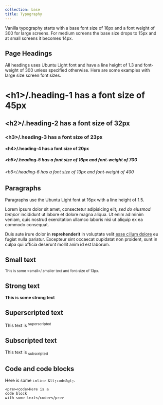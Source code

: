```yaml
---
collection: base
title: Typography
---
```


Vanilla typography starts with a base font size of 16px and a font weight of 300 for large screens.  For medium screens the base size drops to 15px and at small screens it becomes 14px.

## Page Headings

All headings uses Ubuntu Light font and have a line height of 1.3 and font-weight of 300 unless specified otherwise.  Here are some examples with large size screen font sizes.

<h1>&lt;h1&gt;/.heading-1 has a font size of 45px</h1>
<h2>&lt;h2&gt;/.heading-2 has a font size of 32px</h2>
<h3>&lt;h3&gt;/.heading-3 has a font size of 23px</h3>
<h4>&lt;h4&gt;/.heading-4 has a font size of 20px</h4>
<h5>&lt;h5&gt;/.heading-5 has a font size of  16px and font-weight of 700</h5>
<h6>&lt;h6&gt;/.heading-6 has a font size of 13px and font-weight of 400</h6>

## Paragraphs

<p>Paragraphs use the Ubuntu Light font at 16px with a line height of 1.5.</p>

<p>Lorem ipsum dolor sit amet, consectetur adipisicing elit, <em>sed do eiusmod tempor</em> incididunt ut labore et dolore magna aliqua. Ut enim ad minim veniam, quis nostrud exercitation ullamco laboris nisi ut aliquip ex ea commodo consequat.</p>
<p>Duis aute irure dolor in <strong>reprehenderit</strong> in voluptate velit <abbr title="test">esse cillum dolore</abbr> eu fugiat nulla pariatur. Excepteur sint occaecat cupidatat non proident, sunt in culpa qui officia deserunt mollit anim id est laborum.</p>

## Small text

<small>This is some &lt;small&gt;/.smaller text and font-size of 13px.</small>

## Strong text

<strong>This is some strong text</strong>

## Superscripted text

<p>This text is <sup>superscripted</sup></p>

## Subscripted text

<p>This text is <sub>subscripted</sub></p>

## Code and code blocks

Here is some `inline &lt;code&gt;`.

<pre><code>&lt;pre&gt;&lt;code&gt;Here is a
code block
with some text&lt;/code&gt;&lt;/pre&gt;</code></pre>
